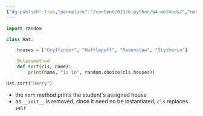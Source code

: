 ```yaml
---
{"dg-publish":true,"permalink":"/content/013/b-python/b4-methods/","noteIcon":"1","created":"2025-08-27T13:15:28.347+01:00","updated":"2025-08-20T10:54:14.000+01:00"}
---
```


```python
import random

class Hat:

    houses = ["Gryffindor", "Hufflepuff", "Ravenclaw", "Slytherin"]

    @classmethod
    def sort(cls, name):
        print(name, "is in", random.choice(cls.houses))

Hat.sort("Harry")
```

- the `sort` method prints the student's assigned house
- as `__init__` is removed, since it need no be instantiated, `cls` replaces `self`
